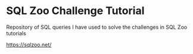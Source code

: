 # SQL Zoo Challenge Tutorial
Repository of SQL queries I have used to solve the challenges in SQL Zoo tutorials

https://sqlzoo.net/
